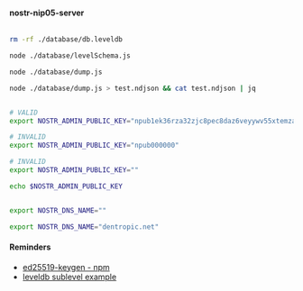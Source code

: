 #### nostr-nip05-server


``` bash

rm -rf ./database/db.leveldb

node ./database/levelSchema.js

node ./database/dump.js

node ./database/dump.js > test.ndjson && cat test.ndjson | jq


```



``` bash

# VALID
export NOSTR_ADMIN_PUBLIC_KEY="npub1ek36rza32zjc8pec8daz6veyywv55xtemzaxr0saymd04a4r66eqpxphdl"

# INVALID
export NOSTR_ADMIN_PUBLIC_KEY="npub000000"

# INVALID
export NOSTR_ADMIN_PUBLIC_KEY=""

echo $NOSTR_ADMIN_PUBLIC_KEY


export NOSTR_DNS_NAME=""

export NOSTR_DNS_NAME="dentropic.net"

```


#### Reminders

* [ed25519-keygen - npm](https://www.npmjs.com/package/ed25519-keygen)
* [leveldb sublevel example](https://github.com/Level/level?tab=readme-ov-file#dbbatchoperations-options-callback)
